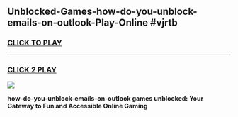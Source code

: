 
## Unblocked-Games-how-do-you-unblock-emails-on-outlook-Play-Online #vjrtb
<h3>
<a href="https://news.freeplayer.one?title=how-do-you-unblock-emails-on-outlook&ref=3">CLICK TO PLAY</a></h3>
<hr>

<h3>
<a href="https://news.freeplayer.one?title=how-do-you-unblock-emails-on-outlook&ref=3">CLICK 2 PLAY</a>
  
</h3>

<a href="https://news.freeplayer.one?title=how-do-you-unblock-emails-on-outlook&ref=3"><img src="https://clearcache.store/games.png"></a>


**how-do-you-unblock-emails-on-outlook games unblocked: Your Gateway to Fun and Accessible Online Gaming**
